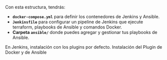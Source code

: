 Con esta estructura, tendrás:

- **`docker-compose.yml`** para definir los contenedores de Jenkins y Ansible.
- **`Jenkinsfile`** para configurar un pipeline de Jenkins que ejecute terraform, playbooks de Ansible y comandos Docker.
- **Carpeta `ansible/`** donde puedes agregar y gestionar tus playbooks de Ansible.

En Jenkins, instalación con los plugins por defecto.
Instalación del Plugin de Docker y de Ansible
